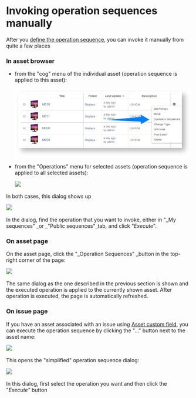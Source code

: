 # Invoking operation sequences manually

After you [define the operation sequence](defining-operation-sequences.md), you can invoke it manually from quite a few places

### In asset browser

* from the "cog" menu of the individual asset \(operation sequence is applied to this asset\):

  ![](../../.gitbook/assets/image%20%2835%29.png)

* from the "Operations" menu for selected assets \(operation sequence is applied to all selected assets\):

  ![](https://confluence.spartez.com/download/attachments/36733363/browser2.png?version=1&modificationDate=1496396110623&api=v2&effects=drop-shadow)

In both cases, this dialog shows up

![](https://confluence.spartez.com/download/attachments/36733363/oplist.png?version=1&modificationDate=1496396005769&api=v2&effects=drop-shadow)

In the dialog, find the operation that you want to invoke, either in "_My sequences" _or _"Public sequences"_tab, and click "_Execute_".

### On asset page

On the asset page, click the "_Operation Sequences" _button in the top-right corner of the page:

![](https://confluence.spartez.com/download/attachments/36733363/itempage.png?version=1&modificationDate=1496396131405&api=v2&effects=drop-shadow)

The same dialog as the one described in the previous section is shown and the executed operation is applied to the currently shown asset. After operation is executed, the page is automatically refreshed.

### On issue page

If you have an asset associated with an issue using [Asset custom field](), you can execute the operation sequence by clicking the "..." button next to the asset name:

![](https://confluence.spartez.com/download/attachments/36733365/issuetrigger.png?version=1&modificationDate=1496396230425&api=v2&effects=drop-shadow)

This opens the "simplified" operation sequence dialog:

![](https://confluence.spartez.com/download/attachments/36733365/issue.png?version=1&modificationDate=1496396329156&api=v2&effects=drop-shadow)

In this dialog, first select the operation you want and then click the "_Execute"_ button

